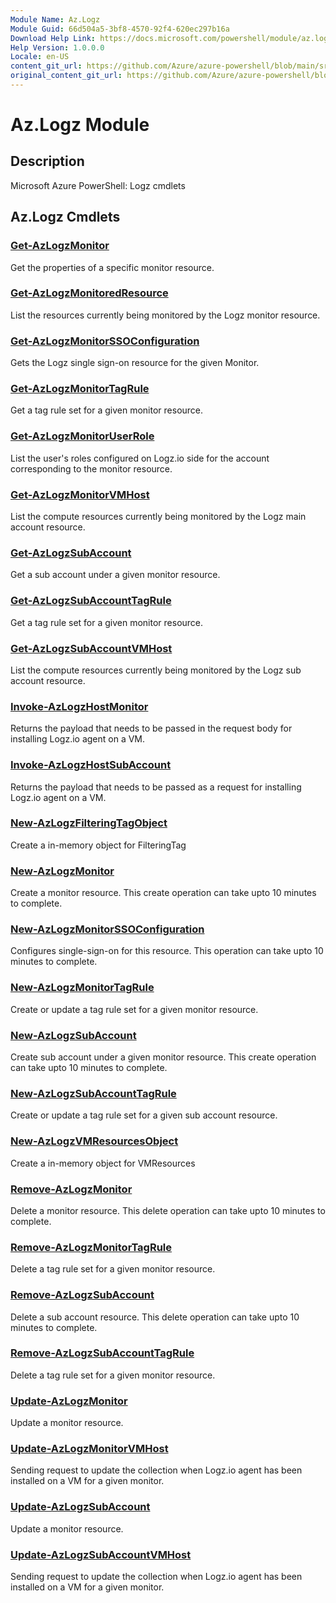 ```yaml
---
Module Name: Az.Logz
Module Guid: 66d504a5-3bf8-4570-92f4-620ec297b16a
Download Help Link: https://docs.microsoft.com/powershell/module/az.logz
Help Version: 1.0.0.0
Locale: en-US
content_git_url: https://github.com/Azure/azure-powershell/blob/main/src/Logz/help/Az.Logz.md
original_content_git_url: https://github.com/Azure/azure-powershell/blob/main/src/Logz/help/Az.Logz.md
---
```


# Az.Logz Module
## Description
Microsoft Azure PowerShell: Logz cmdlets

## Az.Logz Cmdlets
### [Get-AzLogzMonitor](Get-AzLogzMonitor.md)
Get the properties of a specific monitor resource.

### [Get-AzLogzMonitoredResource](Get-AzLogzMonitoredResource.md)
List the resources currently being monitored by the Logz monitor resource.

### [Get-AzLogzMonitorSSOConfiguration](Get-AzLogzMonitorSSOConfiguration.md)
Gets the Logz single sign-on resource for the given Monitor.

### [Get-AzLogzMonitorTagRule](Get-AzLogzMonitorTagRule.md)
Get a tag rule set for a given monitor resource.

### [Get-AzLogzMonitorUserRole](Get-AzLogzMonitorUserRole.md)
List the user's roles configured on Logz.io side for the account corresponding to the monitor resource.

### [Get-AzLogzMonitorVMHost](Get-AzLogzMonitorVMHost.md)
List the compute resources currently being monitored by the Logz main account resource.

### [Get-AzLogzSubAccount](Get-AzLogzSubAccount.md)
Get a sub account under a given monitor resource.

### [Get-AzLogzSubAccountTagRule](Get-AzLogzSubAccountTagRule.md)
Get a tag rule set for a given monitor resource.

### [Get-AzLogzSubAccountVMHost](Get-AzLogzSubAccountVMHost.md)
List the compute resources currently being monitored by the Logz sub account resource.

### [Invoke-AzLogzHostMonitor](Invoke-AzLogzHostMonitor.md)
Returns the payload that needs to be passed in the request body for installing Logz.io agent on a VM.

### [Invoke-AzLogzHostSubAccount](Invoke-AzLogzHostSubAccount.md)
Returns the payload that needs to be passed as a request for installing Logz.io agent on a VM.

### [New-AzLogzFilteringTagObject](New-AzLogzFilteringTagObject.md)
Create a in-memory object for FilteringTag

### [New-AzLogzMonitor](New-AzLogzMonitor.md)
Create a monitor resource.
This create operation can take upto 10 minutes to complete.

### [New-AzLogzMonitorSSOConfiguration](New-AzLogzMonitorSSOConfiguration.md)
Configures single-sign-on for this resource.
This operation can take upto 10 minutes to complete.

### [New-AzLogzMonitorTagRule](New-AzLogzMonitorTagRule.md)
Create or update a tag rule set for a given monitor resource.

### [New-AzLogzSubAccount](New-AzLogzSubAccount.md)
Create sub account under a given monitor resource.
This create operation can take upto 10 minutes to complete.

### [New-AzLogzSubAccountTagRule](New-AzLogzSubAccountTagRule.md)
Create or update a tag rule set for a given sub account resource.

### [New-AzLogzVMResourcesObject](New-AzLogzVMResourcesObject.md)
Create a in-memory object for VMResources

### [Remove-AzLogzMonitor](Remove-AzLogzMonitor.md)
Delete a monitor resource.
This delete operation can take upto 10 minutes to complete.

### [Remove-AzLogzMonitorTagRule](Remove-AzLogzMonitorTagRule.md)
Delete a tag rule set for a given monitor resource.

### [Remove-AzLogzSubAccount](Remove-AzLogzSubAccount.md)
Delete a sub account resource.
This delete operation can take upto 10 minutes to complete.

### [Remove-AzLogzSubAccountTagRule](Remove-AzLogzSubAccountTagRule.md)
Delete a tag rule set for a given monitor resource.

### [Update-AzLogzMonitor](Update-AzLogzMonitor.md)
Update a monitor resource.

### [Update-AzLogzMonitorVMHost](Update-AzLogzMonitorVMHost.md)
Sending request to update the collection when Logz.io agent has been installed on a VM for a given monitor.

### [Update-AzLogzSubAccount](Update-AzLogzSubAccount.md)
Update a monitor resource.

### [Update-AzLogzSubAccountVMHost](Update-AzLogzSubAccountVMHost.md)
Sending request to update the collection when Logz.io agent has been installed on a VM for a given monitor.

